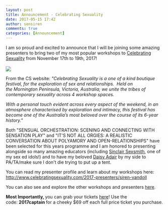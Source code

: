 ```yaml
---
layout: post
title: Announcement - Celebrating Sexuality
date: 2017-05-15 17:42
author: sensiren
comments: true
categories: [Announcement]
---
```

I am so proud and excited to announce that I will be joining some amazing presenters to bring two of my most popular workshops to <a href="http://www.celebratingsexuality.com/" target="_blank" rel="noopener noreferrer">Celebrating Sexuality</a> from November 17th to 19th, 2017!<br><br>
<img class=" alignnone" src="https://pbs.twimg.com/media/C_1ONYYXYAEW4bW.jpg"/>

From the CS website: <em>"Celebrating Sexuality is a one of a kind boutique festival, for the exploration of sex and relationships.  Held on the Mornington Peninsula, Victoria, Australia; we unite the tribes of contemporary sexuality across 4 workshop spaces.  </em>

<em>​With a personal touch evident across every aspect of the weekend, in an atmosphere characterised by exploration and intimacy, this festival has become one of the Australia’s most beloved over the course of its 6-year history." </em>

Both "SENSUAL ORCHESTRATION: SCENING AND CONNECTING WITH SENSATION PLAY" and "IT'S NOT ALL ORGIES: A REALISTIC CONVERSATION ABOUT POLYAMORY AND OPEN-RELATIONSHIPS" have been selected for this years programme and I am honored to presenting alongside so many amazing educators (including <a href="http://www.celebratingsexuality.com/2017-presenters/sinclair-smith" target="_blank" rel="noopener noreferrer">Sinclair Sexsmith</a>, one of my sex ed idols!) and to have my beloved <a href="https://twitter.com/missdaisyadair" target="_blank" rel="noopener noreferrer">Daisy Adair</a> by my side to PA/TA/make sure I don't die trying to put up a tent.

You can read my presenter profile and learn about my workshops here: <a href="http://www.celebratingsexuality.com/2017-presenters/siren-vandoll">http://www.celebratingsexuality.com/2017-presenters/siren-vandoll</a>

You can also see and explore the other workshops and presenters <a href="http://www.celebratingsexuality.com/2017-presenters/">here</a>.

<strong>Most Importantly, </strong>you can grab your tickets <a href="http://www.celebratingsexuality.com/buy-tickets.html" target="_blank" rel="noopener noreferrer">here</a>! Use the code: <strong>2017captain </strong>for a cheeky $69 off each full price ticket you purchase.
